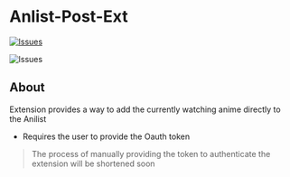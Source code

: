 # Anlist-Post-Ext

[![Issues](https://img.shields.io/github/issues/Unic-X/Anlist-Post-Ext?style=for-the-badge)](https://github.com/Unic-X/Anlist-Post-Ext/issues)

![Issues](https://img.shields.io/github/issues/Unic-X/Anlist-Post-Ext?style=for-the-badge)
## About

Extension provides a way to add the currently watching anime directly to the Anilist
- Requires the user to provide the Oauth token 
> The process of manually providing the token to authenticate the extension will be shortened soon 
